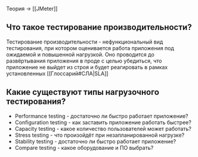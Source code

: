 Теория -> [[JMeter]]

## Что такое тестирование производительности?
Тестирование производительности - нефункциональный вид тестирования, при котором оценивается работа приложения под ожидаемой и повышенной нагрузкой. Оно проводится до развёртывания приложения в проде с целью убедиться, что приложение не выйдет из строя и будет реагировать в рамках установленных [[Глоссарий#СЛА|SLA]]
## Какие существуют типы нагрузочного тестирования?
- Performance testing - достаточно ли быстро работает приложение?
- Configuration testing - как заставить приложение работать быстрее?
- Capacity testing - какое количество пользователей может работать?
- Stress testing - что произойдёт при незапланированной нагрузке?
- Stability testing - достаточно ли быстро работает приложение?
- Compare testing - какое оборудование и ПО выбрать?